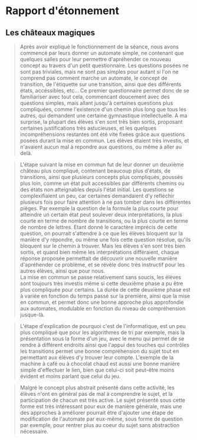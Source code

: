 # Rapport d'étonnement
## Les châteaux magiques

> Après avoir expliqué le fonctionnement de la séance, nous avons commencé par leurs donner un automate simple, ne contenant que quelques salles pour leur permettre d'apréhender ce nouveau concept au travers d'un petit questionnaire. Les questions posées ne sont pas triviales, mais ne sont pas simples pour autant si l'on ne comprend pas comment marche un automate, le concept de transition, de l'étiquette sur une transition, ainsi que des différents états, accéssibles, etc... Ce premier questionnaire permet donc de se familiariser avec tout cela, commencant doucement avec des questions simples, mais allant jusqu'à certaines questions plus compliquées, comme l'existence d'un chemin plus long que tous les autres, qui demandent une certaine gymnastique intellectuelle. A ma surprise, la plupart des élèves s'en sont très bien sortis, proposant certaines justifications très astucieuses, et les quelques incompréhensions restantes ont été vite fixées grâce aux questions posées durant la mise en commun. Les élèves étaient très investis, et n'avaient aucun mal à repondre aux questions, ou même à aller au delà.

> L'étape suivant la mise en commun fut de leur donner un deuxième château plus compliqué, contenant beaucoup plus d'états, de transitions, ainsi que plusieurs concepts plus compliqués, poussés plus loin, comme un état puit accessibles par différents chemins ou des états non atteignables depuis l'état initial. Les questions se complexifiaient un peu, car certaines demandaient d'y refléchir plusieurs fois pour faire attention à ne pas tomber dans les différentes pièges. Par exemple la question de la formule la plus courte pour atteindre un certain état peut soulever deux interprétations, la plus courte en terme de nombre de transitions, ou la plus courte en terme de nombre de lettres. Etant donné le caractère imprécis de cette question, on pourrait s'attendre à ce que les élèves bloquent sur la manière d'y répondre, ou même une fois cette question résolue, qu'ils bloquent sur le chemin à trouver. Mais les élèves s'en sont très bien sortis, et quand bien même les interprétations différaient, chaque réponse proposée permettait de découvrir une nouvelle manière d'apréhender ce problème, et se révèle donc très instructif pour les autres élèves, ainsi que pour nous. \
La mise en commun se passe relativement sans soucis, les élèves sont toujours très investis même si cette deuxième phase a pu être plus compliquée pour certains. 
La durée de cette deuxième phase est à variée en fonction du temps passé sur la première, ainsi que la mise en commun, et permet donc une bonne approche plus approfondie aux automates, modulable en fonction du niveau de compréhension jusque-là.

> L'étape d'explication de pourquoi c'est de l'informatique, est un peu plus compliqué que pour les algorithmes de tri par exemple, mais la présentation sous la forme d'un jeu, avec le menu qui permet de se rendre à différent endroits ainsi que l'appui des touches qui contrôles les transitions permet une bonne compréhension du sujet tout en permettant aux élèves d'y trouver leur compte. L'exemple de la machine à café ou à chocolat chaud est aussi une bonne manière simple d'effectuer le lien, bien que celui-ci soit peut-être moins évident et moins parlant que celui du jeu.

> Malgré le concept plus abstrait présenté dans cette activité, les élèves n'ont en général pas de mal à comprendre le sujet, et la participation de chacun est très active. Le sujet présenté sous cette forme est très intéressant pour eux de manière générale, mais une des approches à améliorer pourrait être d'ajouter une étape de modification de l'automate par eux-même, sous forme de question par exemple, pour rentrer plus au coeur du sujet sans abstraction nécessaire.

